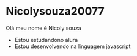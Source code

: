 # Nicolysouza20077

Olá meu nome é Nicoly souza

- Estou estudandono alura
- Estou  desenvolvendo na linguagem javascript
